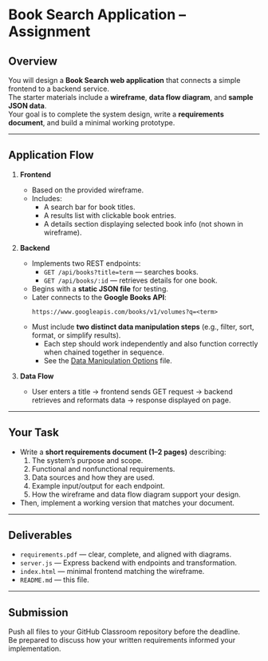 # Book Search Application – Assignment

## Overview
You will design a **Book Search web application** that connects a simple frontend to a backend service.  
The starter materials include a **wireframe**, **data flow diagram**, and **sample JSON data**.  
Your goal is to complete the system design, write a **requirements document**, and build a minimal working prototype.

---

## Application Flow
1. **Frontend**
   - Based on the provided wireframe.
   - Includes:
     - A search bar for book titles.
     - A results list with clickable book entries.
     - A details section displaying selected book info (not shown in wireframe).

2. **Backend**
   - Implements two REST endpoints:
     - `GET /api/books?title=term` — searches books.
     - `GET /api/books/:id` — retrieves details for one book.
   - Begins with a **static JSON file** for testing.
   - Later connects to the **Google Books API**:
     ```
     https://www.googleapis.com/books/v1/volumes?q=<term>
     ```
   - Must include **two distinct data manipulation steps** (e.g., filter, sort, format, or simplify results).
      - Each step should work independently and also function correctly when chained together in sequence.
      - See the [Data Manipulation Options](data_manipulation_options.md) file.

3. **Data Flow**
   - User enters a title → frontend sends GET request → backend retrieves and reformats data → response displayed on page.

---

## Your Task
- Write a **short requirements document (1–2 pages)** describing:
  1. The system’s purpose and scope.
  2. Functional and nonfunctional requirements.
  3. Data sources and how they are used.
  4. Example input/output for each endpoint.
  5. How the wireframe and data flow diagram support your design.
- Then, implement a working version that matches your document.

---

## Deliverables
- `requirements.pdf` — clear, complete, and aligned with diagrams.  
- `server.js` — Express backend with endpoints and transformation.  
- `index.html` — minimal frontend matching the wireframe.  
- `README.md` — this file.

---

## Submission
Push all files to your GitHub Classroom repository before the deadline.  
Be prepared to discuss how your written requirements informed your implementation.

